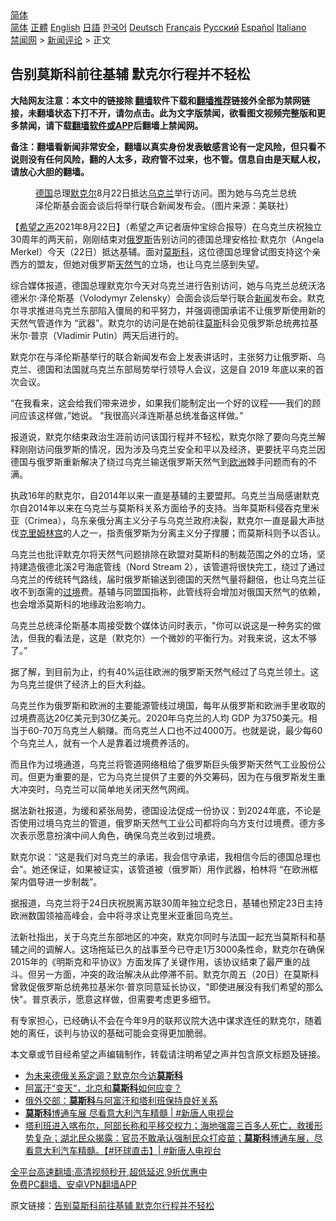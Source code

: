 <!-- 面包屑导航 --> <div class="breadcrumb"><!-- GTranslate: https://gtranslate.io/ -->  <div class="switcher notranslate">  <div class="selected">  <a href="#" onclick="return false;"> 简体</a>  </div>  <div class="option">  <a href="https://www.bannedbook.org" onclick="doGTranslate('zh-CN|zh-CN');jQuery('div.switcher div.selected a').html(jQuery(this).html());return false;" title="简体中文" class="nturl selected"> 简体</a>  <a href="https://www.bannedbook.org/zh-tw/" onclick="doGTranslate('zh-CN|zh-TW');jQuery('div.switcher div.selected a').html(jQuery(this).html());return false;" title="繁體中文" class="nturl"> 正體</a>  <a href="https://www.bannedbook.org/en/" onclick="doGTranslate('zh-CN|en');jQuery('div.switcher div.selected a').html(jQuery(this).html());return false;" title="English" class="nturl"> English</a>  <a href="https://www.bannedbook.org/ja/" onclick="doGTranslate('zh-CN|ja');jQuery('div.switcher div.selected a').html(jQuery(this).html());return false;" title="日本語" class="nturl"> 日語</a>  <a href="https://www.bannedbook.org/ko/" onclick="doGTranslate('zh-CN|ko');jQuery('div.switcher div.selected a').html(jQuery(this).html());return false;" title="한국어" class="nturl"> 한국어</a>  <a href="https://www.bannedbook.org/de/" onclick="doGTranslate('zh-CN|de');jQuery('div.switcher div.selected a').html(jQuery(this).html());return false;" title="Deutsch" class="nturl"> Deutsch</a>  <a href="https://www.bannedbook.org/fr/" onclick="doGTranslate('zh-CN|fr');jQuery('div.switcher div.selected a').html(jQuery(this).html());return false;" title="Français" class="nturl"> Français</a>  <a href="https://www.bannedbook.org/ru/" onclick="doGTranslate('zh-CN|ru');jQuery('div.switcher div.selected a').html(jQuery(this).html());return false;" title="Русский" class="nturl"> Русский</a>  <a href="https://www.bannedbook.org/es/" onclick="doGTranslate('zh-CN|es');jQuery('div.switcher div.selected a').html(jQuery(this).html());return false;" title="Español" class="nturl"> Español</a>  <a href="https://www.bannedbook.org/it/" onclick="doGTranslate('zh-CN|it');jQuery('div.switcher div.selected a').html(jQuery(this).html());return false;" title="Italiano" class="nturl"> Italiano</a>  </div>  </div>      <div class='breadcrumb-sub'><!-- Breadcrumb NavXT 6.3.0 --> <a href="https://www.bannedbook.org/" class="home">禁闻网</a> &gt; <a href="https://www.bannedbook.org/bnews/comments/" class="category">新闻评论</a> &gt; 正文</div></div><h2>告别莫斯科前往基辅 默克尔行程并不轻松</h2> <p class="notice"><b>大陆网友注意：本文中的链接除 <a href="https://github.com/bannedbook/fanqiang" >翻墙</a>软件下载和<a href="https://github.com/killgcd/justmysocks/blob/master/README.md">翻墙推荐</a>链接外全部为禁网链接，未翻墙状态下打不开，请勿点击。此为文字版禁闻，欲看图文视频完整版和更多禁闻，请下载<a href="https://github.com/bannedbook/fanqiang">翻墙软件或APP</a>后翻墙上禁闻网。</p><p>备注：翻墙看新闻非常安全，翻墙以真实身份发表敏感言论有一定风险，但只看不说则没有任何风险，翻的人太多，政府管不过来，也不管。信息自由是天赋人权，请放心大胆的翻墙。</b></p>  <div class="entry"> <figure> <p><figcaption><a href="https://www.bannedbook.org/bnews/tag/%e5%be%b7%e5%9b%bd/" class="st_tag internal_tag" rel="tag" title="标签 德国 下的日志">德国</a>总理<a href="https://www.bannedbook.org/bnews/tag/%e9%bb%98%e5%85%8b%e5%b0%94/" class="st_tag internal_tag" rel="tag" title="标签 默克尔 下的日志">默克尔</a>8月22日抵达<a href="https://www.bannedbook.org/bnews/tag/%e4%b9%8c%e5%85%8b%e5%85%b0/" class="st_tag internal_tag" rel="tag" title="标签 乌克兰 下的日志">乌克兰</a>举行访问。图为她与乌克兰总统泽伦斯基会面会谈后将举行联合新闻发布会。（图片来源：美联社）</figcaption></figure> <p>【<span class='wp_keywordlink_affiliate'><a href="https://www.soundofhope.org" title="希望之声" target="_blank">希望之声</a></span>2021年8月22日】（希望之声记者唐仲宝综合报导）在乌克兰庆祝独立30周年的两天前，刚刚结束对<a href="https://www.bannedbook.org/bnews/tag/%e4%bf%84%e7%bd%97%e6%96%af/" class="st_tag internal_tag" rel="tag" title="标签 俄罗斯 下的日志">俄罗斯</a>告别访问的德国总理安格拉·默克尔（Angela Merkel）今天（22日）抵达基辅。面对<a href="https://www.bannedbook.org/bnews/tag/%e8%8e%ab%e6%96%af%e7%a7%91/" class="st_tag internal_tag" rel="tag" title="标签 莫斯科 下的日志">莫斯科</a>，这位德国总理曾试图支持这个亲西方的盟友，但她对俄罗斯<a href="https://www.bannedbook.org/bnews/tag/%e5%a4%a9%e7%84%b6%e6%b0%94/" class="st_tag internal_tag" rel="tag" title="标签 天然气 下的日志">天然气</a>的立场，也让乌克兰感到失望。</p> <p>综合媒体报道，德国总理默克尔今天对乌克兰进行告别访问，她与乌克兰总统沃洛德米尔·泽伦斯基（Volodymyr Zelensky）会面会谈后举行联合<span class='wp_keywordlink_affiliate'><a href="https://www.bannedbook.org/" title="新闻">新闻</a></span>发布会。默克尔寻求推进乌克兰东部陷入僵局的和平努力，并强调德国承诺不让俄罗斯使用新的天然气管道作为 “武器”。默克尔的访问是在她前往<a href="https://www.bannedbook.org/bnews/tag/%E8%8E%AB%E6%96%AF/" class="st_tag internal_tag" rel="tag" title="标签 莫斯 下的日志">莫斯</a>科会见俄罗斯总统弗拉基米尔·普京（Vladimir Putin）两天后进行的。 </p> <p>默克尔在与泽伦斯基举行的联合新闻发布会上发表讲话时，主张努力让俄罗斯、乌克兰、德国和法国就乌克兰东部局势举行领导人会议，这是自 2019 年底以来的首次会议。</p> <p>“在我看来，这会给我们带来进步，如果我们能制定出一个好的议程——我们的顾问应该这样做，”她说。 “我很高兴泽连斯基总统准备这样做。”</p>  <p>报道说，默克尔结束政治生涯前访问该国行程并不轻松，默克尔除了要向乌克兰解释刚刚访问俄罗斯的情况，因为涉及乌克兰安全和平以及经济，更要抚平乌克兰因德国与俄罗斯重新解决了绕过乌克兰输送俄罗斯天然气到<a href="https://www.bannedbook.org/bnews/tag/%e6%ac%a7%e6%b4%b2/" class="st_tag internal_tag" rel="tag" title="标签 欧洲 下的日志">欧洲</a>棘手问题而有的不满。</p> <p>执政16年的默克尔，自2014年以来一直是基辅的主要盟邦。乌克兰当局感谢默克尔自2014年以来在乌克兰与莫斯科关系方面给予的支持。当年莫斯科侵吞克里米亚（Crimea），乌东亲俄分离主义分子与乌克兰政府决裂，默克尔一直是最大声挞伐<span class='wp_keywordlink'><a href="https://www.bannedbook.org/forum2/topic1172.html" title="克里姆林宫秘史——斯大林情妇的回忆" target="_blank">克里姆林宫</a></span>的人之一，指责俄罗斯为分离主义分子撑腰；而莫斯科则予以否认。</p> <p>乌克兰也批评默克尔将天然气问题排除在欧盟对莫斯科的制裁范围之外的立场，坚持建造俄德北溪2号海底管线（Nord Stream 2），该管道将很快完工，绕过了通过乌克兰的传统转气路线，届时俄罗斯输送到德国的天然气量将翻倍，也让乌克兰征收不到亟需的<a href="https://www.bannedbook.org/bnews/tag/%E8%BF%87%E5%A2%83/" class="st_tag internal_tag" rel="tag" title="标签 过境 下的日志">过境</a>费。基辅与同盟国指称，此管线将会增加对俄国天然气的依赖，也会增添莫斯科的地缘政治影响力。</p> <p>乌克兰总统泽伦斯基本周接受数个媒体访问时表示，&quot;你可以说这是一种务实的做法，但我的看法是，这是（默克尔）一个微妙的平衡行为。对我来说，这太不够了。” </p>  <p>据了解，到目前为止，约有40%运往欧洲的俄罗斯天然气经过了乌克兰领土。这为乌克兰提供了经济上的巨大利益。</p> <p>乌克兰作为俄罗斯和欧洲的主要能源管线过境国，每年从俄罗斯和欧洲手里收取的过境费高达20亿美元到30亿美元。2020年乌克兰的人均 GDP 为3750美元。相当于60-70万乌克兰人躺赚。而乌克兰人口也不过4000万。也就是说，最少每60个乌克兰人，就有一个人是靠着过境费养活的。</p> <p>而且作为过境通道，乌克兰将管道网络租给了俄罗斯巨头俄罗斯天然气工业股份公司。但更为重要的是，它为乌克兰提供了主要的外交筹码，因为在与俄罗斯发生重大冲突时，乌克兰可以简单地关闭天然气网阀。</p> <p>据法新社报道，为缓和紧张局势，德国设法促成一份协议：到2024年底，不论是否使用过境乌克兰的管道，俄罗斯天然气工业公司都将向乌方支付过境费。德方多次表示愿意扮演中间人角色，确保乌克兰收到过境费。</p>  <p>默克尔说：“这是我们对乌克兰的承诺，我会信守承诺，我相信今后的德国总理也会”。她还保证，如果被证实，该管道被（俄罗斯）用作武器，柏林将 “在欧洲框架内倡导进一步制裁”。</p> <p>据报道，乌克兰将于24日庆祝脱离苏联30周年独立纪念日，基辅也预定23日主持欧洲数国领袖高峰会，会中将寻求让克里米亚重回乌克兰。</p> <p>法新社指出，关于乌克兰东部地区的冲突，默克尔同时与法国一起充当莫斯科和基辅之间的调解人。这场拖延已久的战事至今已夺走1万3000条性命，默克尔在确保2015年的《明斯克和平协议》方面发挥了关键作用，该协议结束了最严重的战斗。但另一方面，冲突的政治解决从此停滞不前。默克尔周五（20日）在莫斯科曾敦促俄罗斯总统弗拉基米尔·普京同意延长协议，&quot;即使进展没有我们希望的那么快&quot;。普京表示，愿意这样做，但需要考虑更多细节。</p> <p>有专家担心，已经确认不会在今年9月的联邦议院大选中谋求连任的默克尔，随着她的离任，谈判与协议的基础可能会变得更加脆弱。</p>  <p>本文章或节目经希望之声编辑制作，转载请注明希望之声并包含原文标题及链接。 </p> <ul class='op-related-articles' title='相关阅读'> <li><a href='https://www.bannedbook.org/bnews/comments/20210821/1610261.html' target='_blank'>为未来德俄关系定调？默克尔今访<b>莫斯科</b></a></li> <li><a href='https://www.bannedbook.org/bnews/headline/20210816/1607412.html' target='_blank'>阿富汗“变天“，北京和<b>莫斯科</b>如何应变？</a></li> <li><a href='https://www.bannedbook.org/bnews/baitai/20210816/1607138.html' target='_blank'>俄外交部：<b>莫斯科</b>与阿富汗和塔利班保持良好关系</a></li> <li><a href='https://www.bannedbook.org/bnews/bannedvideo/20210816/1606925.html' target='_blank'><b>莫斯科</b>博通车展 尽看意大利汽车精髓 | #新唐人电视台</a></li> <li><a href='https://www.bannedbook.org/bnews/bannedvideo/20210816/1606878.html' target='_blank'>塔利班进入喀布尔，阿部长称和平移交权力；海地强震三百多人死亡，救援形势复杂；湖北民众揭露：官员不敢承认强制民众打疫苗；<b>莫斯科</b>博通车展，尽看意大利汽车精髓。【#环球直击】| #新唐人电视台</a></li> </ul> <p class="texttj"> <a href="https://github.com/bannedbook/fanqiang/wiki/V2ray%E6%9C%BA%E5%9C%BA" target="_blank">全平台高速翻墙:高清视频秒开,超低延迟,9折优惠中</a><br/> <a href="https://github.com/bannedbook/fanqiang/wiki/%E7%A6%81%E9%97%BB%E7%BD%91%E5%AE%89%E5%8D%93%E7%BF%BB%E5%A2%99%E6%96%B0%E9%97%BBAPP" target="_blank">免费PC翻墙、安卓VPN翻墙APP</a></p><p>原文链接：<a class="src_link"  href="https://www.soundofhope.org/post/537827" target="_blank">告别莫斯科前往基辅 默克尔行程并不轻松</a></p><a name='sharetosocial'></a>  <div style="margin-bottom:5px;padding-bottom:5px;clear:both"> <div id="archive-pix-1" class="banner-ads"> <!-- AuctionX Display platform tag START --> <div id="26318x728x90x621x_ADSLOT2" clicktrack="%%CLICK_URL_ESC%%"></div> <!-- AuctionX Display platform tag END --> </div> <div id="archive-pix-2" class="banner-ads"> <!-- AuctionX Display platform tag START --> <div id="26315x300x250x621x_ADSLOT2" clicktrack="%%CLICK_URL_ESC%%"></div> <!-- AuctionX Display platform tag END --> </div> </div>  <div id="archive-pix-1" class="banner-ads"> <!-- AuctionX Display platform tag START --> <div id="26318x728x90x621x_ADSLOT3" clicktrack="%%CLICK_URL_ESC%%"></div> <!-- AuctionX Display platform tag END --> </div> </div><!--END ENTRY--> 